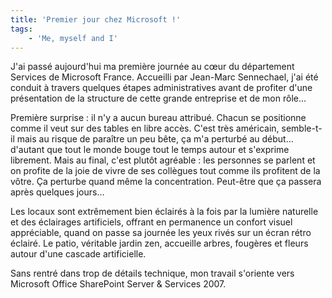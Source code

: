 ```yaml
---
title: 'Premier jour chez Microsoft !'
tags:
    - 'Me, myself and I'
---
```


J'ai passé aujourd'hui ma première journée au cœur du département Services de
Microsoft France. Accueilli par Jean-Marc Sennechael, j'ai été conduit à travers
quelques étapes administratives avant de profiter d'une présentation de la
structure de cette grande entreprise et de mon rôle…

Première surprise&nbsp;: il n'y a aucun bureau attribué. Chacun se positionne
comme il veut sur des tables en libre accès. C'est très américain, semble-t-il
mais au risque de paraître un peu bête, ça m'a perturbé au début… d'autant que
tout le monde bouge tout le temps autour et s'exprime librement. Mais au final,
c'est plutôt agréable&nbsp;: les personnes se parlent et on profite de la joie
de vivre de ses collègues tout comme ils profitent de la vôtre. Ça perturbe
quand même la concentration. Peut-être que ça passera après quelques jours…

Les locaux sont extrêmement bien éclairés à la fois par la lumière naturelle et
des éclairages artificiels, offrant en permanence un confort visuel appréciable,
quand on passe sa journée les yeux rivés sur un écran rétro éclairé. Le patio,
véritable jardin zen, accueille arbres, fougères et fleurs autour d'une cascade
artificielle.

Sans rentré dans trop de détails technique, mon travail s'oriente vers Microsoft
Office SharePoint Server &amp; Services 2007.
